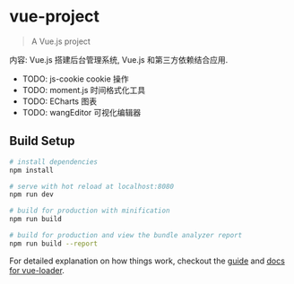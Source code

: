 # vue-project

> A Vue.js project

内容: Vue.js 搭建后台管理系统, Vue.js 和第三方依赖结合应用.

- TODO: js-cookie cookie 操作
- TODO: moment.js 时间格式化工具
- TODO: ECharts 图表
- TODO: wangEditor 可视化编辑器

## Build Setup

``` bash
# install dependencies
npm install

# serve with hot reload at localhost:8080
npm run dev

# build for production with minification
npm run build

# build for production and view the bundle analyzer report
npm run build --report
```

For detailed explanation on how things work, checkout the [guide](http://vuejs-templates.github.io/webpack/) and [docs for vue-loader](http://vuejs.github.io/vue-loader).
